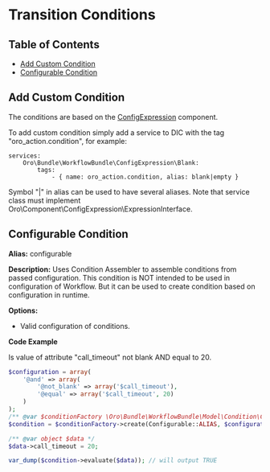 Transition Conditions
=====================

Table of Contents
-----------------
 - [Add Custom Condition](#add-custom-condition)
 - [Configurable Condition](#configurable-condition)

Add Custom Condition
-------------------------
The conditions are based on the [ConfigExpression](../../../../../../../Component/ConfigExpression/README.md) component.

To add custom condition simply add a service to DIC with the tag "oro_action.condition", for example:

```
services:
    Oro\Bundle\WorkflowBundle\ConfigExpression\Blank:
        tags:
            - { name: oro_action.condition, alias: blank|empty }
```

Symbol "|" in alias can be used to have several aliases. Note that service class must implement
Oro\Component\ConfigExpression\ExpressionInterface.

Configurable Condition
----------------------

**Alias:** configurable

**Description:** Uses Condition Assembler to assemble conditions from passed configuration.
This condition is NOT intended to be used in configuration of Workflow.
But it can be used to create condition based on configuration in runtime.

**Options:**
 - Valid configuration of conditions.

**Code Example**

Is value of attribute "call_timeout" not blank AND equal to 20.
```php
$configuration = array(
    '@and' => array(
        '@not_blank' => array('$call_timeout'),
        '@equal' => array('$call_timeout', 20)
    )
);
/** @var $conditionFactory \Oro\Bundle\WorkflowBundle\Model\Condition\ConditionFactory */
$condition = $conditionFactory->create(Configurable::ALIAS, $configuration);

/** @var object $data */
$data->call_timeout = 20;

var_dump($condition->evaluate($data)); // will output TRUE
```
